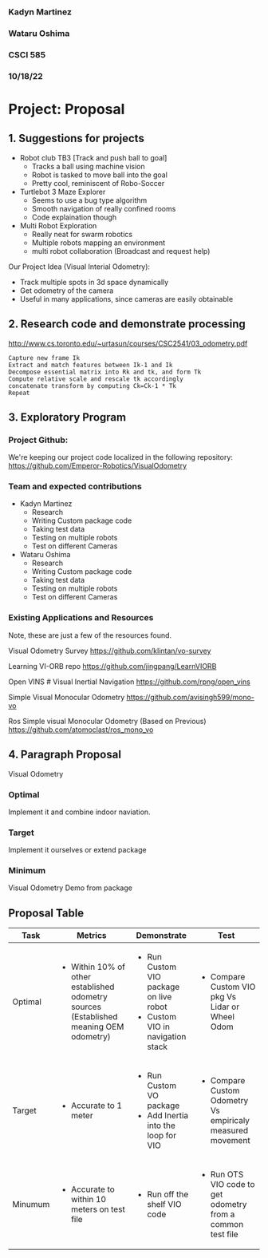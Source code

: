 ### Kadyn Martinez
### Wataru Oshima
### CSCI 585
### 10/18/22
Project: Proposal
===

## 1. Suggestions for projects
<!-- three projects from list three simple bullet points -->
- Robot club TB3 [Track and push ball to goal]
  - Tracks a ball using machine vision
  - Robot is tasked to move ball into the goal
  - Pretty cool, reminiscent of Robo-Soccer
- Turtlebot 3 Maze Explorer
  - Seems to use a bug type algorithm
  - Smooth navigation of really confined rooms
  - Code explaination though
- Multi Robot Exploration
  - Really neat for swarm robotics
  - Multiple robots mapping an environment
  - multi robot collaboration (Broadcast and request help)
<!-- three bullet points from your own project idea -->

Our Project Idea (Visual Interial Odometry):
- Track multiple spots in 3d space dynamically
- Get odometry of the camera
- Useful in many applications, since cameras are easily obtainable

## 2. Research code and demonstrate processing
http://www.cs.toronto.edu/~urtasun/courses/CSC2541/03_odometry.pdf
```
Capture new frame Ik
Extract and match features between Ik-1 and Ik
Decompose essential matrix into Rk and tk, and form Tk
Compute relative scale and rescale tk accordingly
concatenate transform by computing Ck=Ck-1 * Tk
Repeat
```

## 3. Exploratory Program
### Project Github:
  We're keeping our project code localized in the following repository:
  https://github.com/Emperor-Robotics/VisualOdometry
  
### Team and expected contributions
- Kadyn Martinez
  - Research
  - Writing Custom package code
  - Taking test data
  - Testing on multiple robots
  - Test on different Cameras
- Wataru Oshima
  - Research
  - Writing Custom package code
  - Taking test data
  - Testing on multiple robots
  - Test on different Cameras

### Existing Applications and Resources
Note, these are just a few of the resources found.

Visual Odometry Survey
https://github.com/klintan/vo-survey

Learning VI-ORB repo
https://github.com/jingpang/LearnVIORB

Open VINS # Visual Inertial Navigation
https://github.com/rpng/open_vins


Simple Visual Monocular Odometry
https://github.com/avisingh599/mono-vo

Ros Simple visual Monocular Odometry (Based on Previous)
https://github.com/atomoclast/ros_mono_vo

## 4. Paragraph Proposal
Visual Odometry
<!-- 90-100% -->
### Optimal
Implement it and combine indoor naviation.

<!-- 80-90% -->
### Target
Implement it ourselves or extend package

<!-- 70-80% -->
### Minimum
Visual Odometry Demo from package

## Proposal Table
| Task    | Metrics                                                                                               | Demonstrate                                                                                   | Test                                                                       |
| ------- | ----------------------------------------------------------------------------------------------------- | --------------------------------------------------------------------------------------------- | -------------------------------------------------------------------------- |
| Optimal | <ul><li>Within 10% of other established odometry sources (Established meaning OEM odometry)</li></ul> | <ul><li>Run Custom VIO package on live robot</li><li>Custom VIO in navigation stack</li></ul> | <ul><li>Compare Custom VIO pkg Vs Lidar or Wheel Odom</li></ul>            |
| Target  | <ul><li>Accurate to 1 meter</li></ul>                                                                 | <ul><li>Run Custom VO package</li><li>Add Inertia into the loop for VIO</li></ul>             | <ul><li>Compare Custom Odometry Vs empiricaly measured movement</li></ul>  |
| Minumum | <ul><li>Accurate to within 10 meters on test file</li></ul>                                           | <ul><li>Run off the shelf VIO code</li></ul>                                                  | <ul><li>Run OTS VIO code to get odometry from a common test file</li></ul> |
